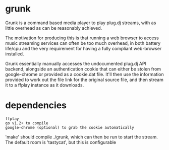 grunk
=====

Grunk is a command based media player to play plug.dj streams, with as little overhead as can be reasonably achieved.

The motivation for producing this is that running a web browser to access music streaming services can often be too much overhead, in both battery life/cpu and the very requirement for having a fully compliant web-browser installed.

Grunk essentially manually accesses the undocumented plug.dj API backend, alongside an authentication cookie that can either be stolen from google-chrome or provided as a cookie.dat file. It'll then use the information provided to work out the file link for the original source file, and then stream it to a ffplay instance as it downloads.

dependencies
====

	ffplay
	go v1.2+ to compile
	google-chrome (optional) to grab the cookie automatically

'make' should compile ./grunk, which can then be run to start the stream. The default room is 'tastycat', but this is configurable


